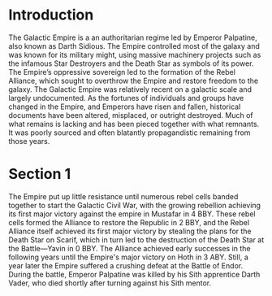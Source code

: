 # Introduction

The  Galactic Empire is a an authoritarian regime led by Emperor Palpatine, also known as Darth Sidious.
The Empire controlled most of the galaxy and was known for its military might, using massive machinery projects such as the infamous Star Destroyers and the Death Star as symbols of its power.
The Empire’s oppressive sovereign led to the formation of the Rebel Alliance, which sought to overthrow the Empire and restore freedom to the galaxy.
The Galactic Empire was relatively recent on a galactic scale and largely undocumented.
As the fortunes of individuals and groups have changed in the Empire, and Emperors have risen and fallen, historical documents have been altered, misplaced, or outright destroyed.
Much of what remains is lacking and has been pieced together with what remnants.
It was poorly sourced and often blatantly propagandistic remaining from those years.

# Section 1

The Empire put up little resistance until numerous rebel cells banded together to start the Galactic Civil War, with the growing rebellion achieving its first major victory against the empire in Mustafar in 4 BBY.
These rebel cells formed the Alliance to restore the Republic in 2 BBY, and the Rebel Alliance itself achieved its first major victory by stealing the plans for the Death Star on Scarif, which in turn led to the destruction of the Death Star at the Battle—Yavin in 0 BBY.
The Alliance achieved early successes in the following years until the Empire's major victory on Hoth in 3 ABY.
Still, a year later the Empire suffered a crushing defeat at the Battle of Endor.
During the battle, Emperor Palpatine was killed by his Sith apprentice Darth Vader, who died shortly after turning against his Sith mentor.
